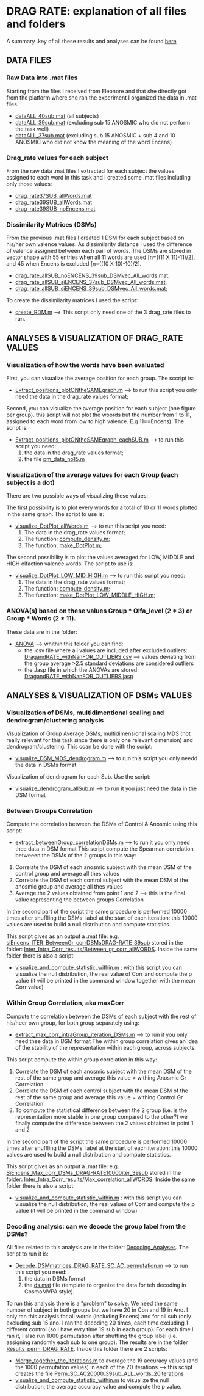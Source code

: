 # DRAG RATE: explanation of all files and folders
A summary .key of all these results and analyses can be found [here](https://www.dropbox.com/scl/fi/mtfw6pfnipusdtctxlgrd/Results_withAndWithoutSomewords_sub_Feb24.key?rlkey=6d0rtp7dtqb62ntntiiw4jada&dl=0)

## DATA FILES

### Raw Data into .mat files
Starting from the files I received from Eleonore and that she directly got from the platform where she ran the experiment I organized the data in .mat files.

- <ins>dataALL_40sub.mat</ins> (all subjects)
- <ins>dataALL_39sub.mat</ins> (excluding sub 15 ANOSMIC who did not perform the task well)
- <ins>dataALL_37sub.mat</ins> (excluding sub 15 ANOSMIC + sub 4 and 10 ANOSMIC who did not know the meaning of the word Encens)

### Drag_rate values for each subject
From the raw data .mat files I extracted for each subject the values assigned to each word in this task and I created some .mat files including only those values:

- <ins>drag_rate37SUB_allWords.mat</ins>
- <ins>drag_rate39SUB_allWords.mat</ins>
- <ins>drag_rate39SUB_noEncens.mat</ins>

### Dissimilarity Matrices (DSMs)
From the previous .mat files I created 1 DSM for each subject based on his/her own valence values. As dissimilarity distance I used the difference of valence assigned between each pair of words.
The DSMs are stored in vector shape with 55 entries when all 11 words are used [n=((11 X 11)-11)/2], and 45 when Encens is excluded [n=((10 X 10)-10)/2].

- <ins>drag_rate_allSUB_noENCENS_39sub_DSMvec_All_words.mat</ins>;
- <ins>drag_rate_allSUB_siENCENS_37sub_DSMvec_All_words.mat</ins>;
- <ins>drag_rate_allSUB_siENCENS_39sub_DSMvec_All_words.mat</ins>;

To create the dissimilarity matrices I used the script:
- <ins>create_RDM.m</ins>
 --> This script only need one of the 3 drag_rate files to run.

## ANALYSES & VISUALIZATION OF DRAG_RATE VALUES

### Visualization of how the words have been evaluated 

First, you can visualize the average position for each group. The sccript is:
- <ins>Extract_positions_plotONtheSAMEgraph.m</ins> --> to run this script you only need the data in the drag_rate values format;

Second, you can visualize the average position for each subject (one figure per group). 
this script will not plot the woords but the number from 1 to 11, assigned to each word from low to high valence. E.g 11==Encens). The script is:
 - <ins>Extract_positions_plotONtheSAMEgraph_eachSUB.m</ins>
   --> to run this script you need:
   1. the data in the drag_rate values format;
   2. the file <ins>pm_data_no15.m</ins>
 

### Visualization of the average values for each Group (each subject is a dot)
There are two possible ways of visualizing these values:

The first possibility is to plot every words for a total of 10 or 11 words plotted in the same graph. The script to use is:
- <ins>visualize_DotPlot_allWords.m</ins>
     --> to run this script you need:
     1. The data in the drag_rate values format;
     2. The function: <ins>compute_density.m</ins>;
     3. The function: <ins>make_DotPlot.m</ins>;

The second possibility is to plot the values averaged for LOW, MIDDLE and HIGH olfaction valence words. The script to use is:
- <ins>visualize_DotPlot_LOW_MID_HIGH.m</ins>
  --> to run this script you need:
     1. The data in the drag_rate values format;
     2. The function: <ins>compute_density.m</ins>;
     3. The function: <ins>make_DotPlot_LOW_MIDDLE_HIGH.m</ins>;

 ### ANOVA(s) based on these values Group * Olfa_level (2 * 3) or Group * Words (2 * 11).
 These data are in the folder:
 - <ins>ANOVA</ins> --> whithin this folder you can find:
   - the .csv file where all values are included after excluded outliers: <ins>DragandRATE_withNanFOR_OUTLIERS.csv</ins> --> values deviating from the group average >2.5 standard deviations are considered outliers
   - the Jasp file in which the ANOVAs are stored: <ins>DragandRATE_withNanFOR_OUTLIERS.jasp</ins>
   
 
 ## ANALYSES & VISUALIZATION OF DSMs VALUES

 ### Visualization of DSMs, multidimentional scaling and dendrogram/clustering analysis
 
 Visualization of Group Average DSMs, multidimensional scaling MDS (not really relevant for this task since there is only one relevant dimension) and dendrogram/clustering. This ccan be done with the script:
 - <ins>visualize_DSM_MDS_dendrogram.m</ins> --> to run this script you only needd the data in DSMs format

Visualization of dendrogram for each Sub. Use the script:
- <ins>visualize_dendrogram_allSub.m</ins> --> to run it you just need the data in the DSM format

### Between Groups Correlation
Compute the correlation between the DSMs of Control & Anosmic using this script:
- <ins>extract_betweenGroup_correlationDSMs.m</ins> --> to run it you only need thee data in DSM format
This script compute the Spearman correlation betweeen the DSMs of the 2 groups in this way:
1. Correlate the DSM of each anosmic subject with the mean DSM of the control group and average all thes values
2. Correlate the DSM of each control subject with the mean DSM of the anosmic group and average all thes values
3. Average the 2 values obtained from point 1 and 2 --> this is the final value representing the between groups Correlation

In the second part of the script the same procedure is performed 10000 times after shuffling the DSMs' label at the start of each iteration: this 10000 values are used to build a null distribution and compute statistics.

This script gives as an output a .mat file: e.g. <ins>siEncens_ITER_BetweenGr_corrDSMsDRAG-RATE_39sub</ins> stored in the folder: <ins>Inter_Intra_Corr_results/Between_gr_corr_allWORDS</ins>.
Inside the same folder there is also a script:
- <ins>visualize_and_compute_statistic_within.m</ins> : with this script you can visualize the null distribution, the real value of Corr and compute the p value (it will be printed in the command window together with the mean Corr value)

### Within Group Correlation, aka maxCorr
Compute the correlation between the DSMs of each subject with the rest of his/heer own group, for bpth group separately using:
- <ins>extract_max_corr_intraGroup_iteration_DSMs.m</ins> --> to run it you only need thee data in DSM format
The within group correlation gives an idea of the stability of the representation within each group, across subjects.

This script compute the within group correlation in this way:
1. Correlate the DSM of each anosmic subject with the mean DSM of the rest of the same group and average this value = withing Anosmic Gr Correlation
2. Correlate the DSM of each control subject with the mean DSM of the rest of the same group and average this value = withing Control Gr Correlation
3. To compute the statistical difference between the 2 group (i.e. is the representation more stable in one group compared to the other?) we finally compute the difference between the 2 values obtained in point 1 and 2

In the second part of the script the same procedure is performed 10000 times after shuffling the DSMs' label at the start of each iteration: this 10000 values are used to build a null distribution and compute statistics.

This script gives as an output a .mat file: e.g. <ins>SiEncens_Max_corr_DSMs_DRAG-RATE10000iter_39sub</ins> stored in the folder: <ins>Inter_Intra_Corr_results/Max_correlation_allWORDS</ins>.
Inside the same folder there is also a script:
- <ins>visualize_and_compute_statistic_within.m</ins> : with this script you can visualize the null distribution, the real values of Corr and compute the p value (it will be printed in the command window)

### Decoding analysis: can we decode the group label from the DSMs?
All files related to this analysis are in the folder: <ins>Decoding_Analyses</ins>.
The script to run it is:
- <ins>Decode_DSMmatrices_DRAG_RATE_SC_AC_permutation.m</ins>
 --> to run this script you need:
  1. the data in DSMs format
  2. the <ins>ds.mat</ins> file (template to organize the data for teh decoding in CosmoMVPA style).

 To run this analysis there is a "problem" to solve. We need the same number of subject in both groups but we have 20 in Con and 19 in Ano. I only ran this analysis for all words (including Encens) and for all sub (only excluding sub 15 ano.
 I ran the decoding 20 times, each time excluding 1 different control (so I have evry time 19 sub in each group). 
 For each time I ran it, I also run 1000 permutation after shuffling the group label (i.e. assigning randomly each sub to one group). 
 The results are in the folder <ins>Results_perm_DRAG_RATE</ins>.
 Inside this folder there are 2 scripts:
 - <ins>Merge_together_the_iterations.m</ins> to average the 19 accuracy values (and the 1000 permutation values) in each of the 20 iterations --> this script creates the file <ins>Perm_SC_AC20000_39sub_ALL_words_20iterations</ins>
 - <ins>visualize_and_compute_statistic_within.m</ins> to visualize the null distribution, the average accuracy value and compute the p value. 
